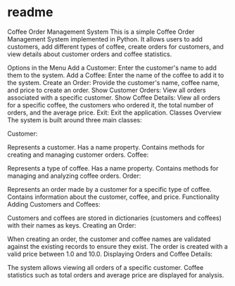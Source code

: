 # readme 
Coffee Order Management System
This is a simple Coffee Order Management System implemented in Python. It allows users to add customers, add different types of coffee, create orders for customers, and view details about customer orders and coffee statistics.


Options in the Menu
Add a Customer: Enter the customer's name to add them to the system.
Add a Coffee: Enter the name of the coffee to add it to the system.
Create an Order: Provide the customer's name, coffee name, and price to create an order.
Show Customer Orders: View all orders associated with a specific customer.
Show Coffee Details: View all orders for a specific coffee, the customers who ordered it, the total number of orders, and the average price.
Exit: Exit the application.
Classes Overview
The system is built around three main classes:

Customer:

Represents a customer.
Has a name property.
Contains methods for creating and managing customer orders.
Coffee:

Represents a type of coffee.
Has a name property.
Contains methods for managing and analyzing coffee orders.
Order:

Represents an order made by a customer for a specific type of coffee.
Contains information about the customer, coffee, and price.
Functionality
Adding Customers and Coffees:

Customers and coffees are stored in dictionaries (customers and coffees) with their names as keys.
Creating an Order:

When creating an order, the customer and coffee names are validated against the existing records to ensure they exist.
The order is created with a valid price between 1.0 and 10.0.
Displaying Orders and Coffee Details:

The system allows viewing all orders of a specific customer.
Coffee statistics such as total orders and average price are displayed for analysis.
